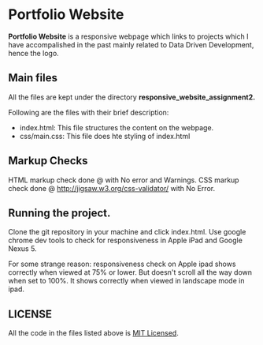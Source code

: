 # Portfolio Website

**Portfolio Website** is a responsive webpage which links to projects which I have accompalished in the past mainly related to Data Driven Development, hence the logo.

## Main files

All the files are kept under the directory **responsive_website_assignment2.**

Following are the files with their brief description:
<ul>
    <li>index.html: This file structures the content on the webpage.</li>
    <li>css/main.css: This file does hte styling of index.html</li>
</ul>

## Markup Checks
HTML markup check done @ with No error and Warnings.
CSS markup check done @ http://jigsaw.w3.org/css-validator/ with No Error.

## Running the project.
Clone the git repository in your machine and click index.html. Use google chrome dev tools to check for responsiveness in Apple iPad and Google Nexus 5.

For some strange reason: responsiveness check on Apple ipad shows correctly when viewed at 75% or lower. But doesn't scroll all the way down when set to 100%. It shows correctly when viewed in landscape mode in ipad.

## LICENSE
All the code in the files listed above is  <a href="https://opensource.org/licenses/MIT">MIT Licensed</a>.
